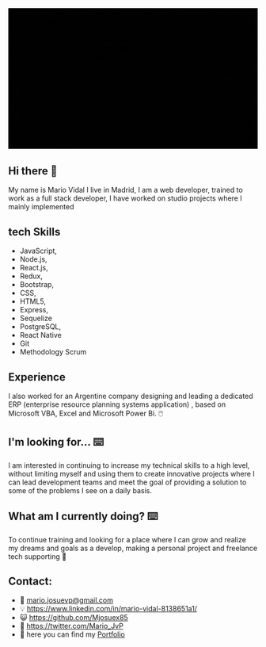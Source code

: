 <div>
      <img src='./gifLogo.gif'/>
</div>

<h2> Hi there 👋</h2> 

My name is Mario Vidal I live in Madrid, I am a web developer, trained to work as a full stack developer, I have worked on studio projects where I mainly implemented 

<h2> tech Skills </h2>

  - JavaScript, 
  - Node.js, 
  - React.js, 
  - Redux, 
  - Bootstrap, 
  - CSS,
  - HTML5, 
  - Express, 
  - Sequelize
  - PostgreSQL,
  - React Native
  - Git
  - Methodology Scrum

<h2> Experience </h2>

I also worked for an Argentine company designing and leading a dedicated ERP (enterprise resource planning systems application) , based on Microsoft VBA, Excel and Microsoft Power Bi. 🖱️

<h2> I'm looking for... ⌨️</h2>

I am interested in continuing to increase my technical skills to a high level, without limiting myself and using them to create innovative projects where I can lead development teams and meet the goal of providing a solution to some of the problems I see on a daily basis.

<h2> What am I currently doing? ⌨️</h2>

To continue training and looking for a place where I can grow and realize my dreams and goals as a develop, making a personal project and freelance tech supporting  🔧

<h2> Contact: </h2>  

- 📧 mario.josuevp@gmail.com  
- 💡  https://www.linkedin.com/in/mario-vidal-8138651a1/
- 😺  https://github.com/Mjosuex85
- 🐤  https://twitter.com/Mario_JvP
- 🤳  here you can find my <a href='https://portfoliomv.vercel.app/'> Portfolio </a>
